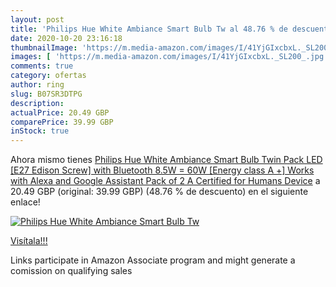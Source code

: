 ```yaml
---
layout: post
title: 'Philips Hue White Ambiance Smart Bulb Tw al 48.76 % de descuento'
date: 2020-10-20 23:16:18
thumbnailImage: 'https://m.media-amazon.com/images/I/41YjGIxcbxL._SL200_.jpg'
images: [ 'https://m.media-amazon.com/images/I/41YjGIxcbxL._SL200_.jpg' ]
comments: true
category: ofertas
author: ring
slug: B07SR3DTPG
description:
actualPrice: 20.49 GBP
comparePrice: 39.99 GBP
inStock: true
---
```


Ahora mismo tienes [Philips Hue White Ambiance Smart Bulb Twin Pack LED [E27 Edison Screw] with Bluetooth 8.5W = 60W [Energy class A +]   Works with Alexa and Google Assistant  Pack of 2   A Certified for Humans Device](https://www.amazon.co.uk/dp/B07SR3DTPG/?tag=tolees0a-21) a 20.49 GBP (original: 39.99 GBP) (48.76 %  de descuento) en el siguiente enlace!

[![Philips Hue White Ambiance Smart Bulb Tw](https://m.media-amazon.com/images/I/41YjGIxcbxL._SL200_.jpg)](https://www.amazon.co.uk/dp/B07SR3DTPG/?tag=tolees0a-21)

[Visítala!!!](https://www.amazon.co.uk/dp/B07SR3DTPG/?tag=tolees0a-21)

Links participate in Amazon Associate program and might generate a comission on qualifying sales
